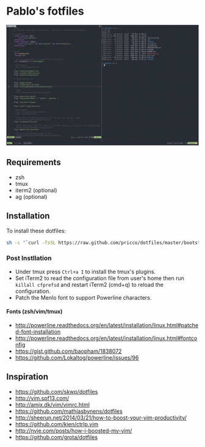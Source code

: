# Pablo's fotfiles
![Screen Shot](https://github.com/pricco/dotfiles/raw/master/screenshot.png)

## Requirements

* zsh
* tmux
* iterm2 (optional)
* ag (optional)

## Installation

To install these dotfiles:

```bash
sh -c "`curl -fsSL https://raw.github.com/pricco/dotfiles/master/bootstrap.sh`"
```

### Post Instllation

* Under tmux press `Ctrl+a I` to install the tmux's plugins.
* Set iTerm2 to read the configuration file from user's home then run `killall cfprefsd` and restart iTerm2 (cmd+q) to reload the configuration.
* Patch the Menlo font to support Powerline characters.

#### Fonts (zsh/vim/tmux)

* http://powerline.readthedocs.org/en/latest/installation/linux.html#patched-font-installation
* http://powerline.readthedocs.org/en/latest/installation/linux.html#fontconfig
* https://gist.github.com/baopham/1838072
* https://github.com/Lokaltog/powerline/issues/96

## Inspiration

* https://github.com/skwp/dotfiles
* http://vim.spf13.com/
* http://amix.dk/vim/vimrc.html
* https://github.com/mathiasbynens/dotfiles
* http://sheerun.net/2014/03/21/how-to-boost-your-vim-productivity/
* https://github.com/kien/ctrlp.vim
* http://nvie.com/posts/how-i-boosted-my-vim/
* https://github.com/grota/dotfiles
